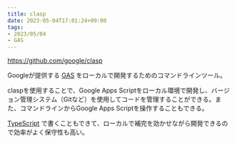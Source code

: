 ```yaml
---
title: clasp
date: 2023-05-04T17:01:24+09:00
tags:
- 2023/05/04
- GAS
---
```


https://github.com/google/clasp

Googleが提供する [GAS](note/GAS.md) をローカルで開発するためのコマンドラインツール。

claspを使用することで、Google Apps Scriptをローカル環境で開発し、バージョン管理システム（Gitなど）を使用してコードを管理することができる。また、コマンドラインからGoogle Apps Scriptを操作することもできる。

[TypeScript](note/TypeScript.md) で書くこともできて、ローカルで補完を効かせながら開発できるので効率がよく保守性も高い。
